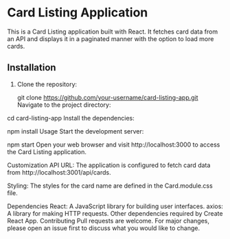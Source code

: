
# Card Listing Application

This is a Card Listing application built with React. It fetches card data from an API and displays it in a paginated manner with the option to load more cards.

## Installation

1. Clone the repository:

   git clone https://github.com/your-username/card-listing-app.git
Navigate to the project directory:

cd card-listing-app
Install the dependencies:


npm install
Usage
Start the development server:


npm start
Open your web browser and visit http://localhost:3000 to access the Card Listing application.


Customization
API URL: The application is configured to fetch card data from http://localhost:3001/api/cards. 

Styling: The styles for the card name are defined in the Card.module.css file. 

Dependencies
React: A JavaScript library for building user interfaces.
axios: A library for making HTTP requests.
Other dependencies required by Create React App.
Contributing
Pull requests are welcome. For major changes, please open an issue first to discuss what you would like to change.
